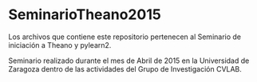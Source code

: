 # SeminarioTheano2015

Los archivos que contiene este repositorio pertenecen al Seminario de iniciación a Theano y pylearn2.

Seminario realizado durante el mes de Abril de 2015 en la Universidad de Zaragoza dentro de las actividades del Grupo de Investigación CVLAB.
